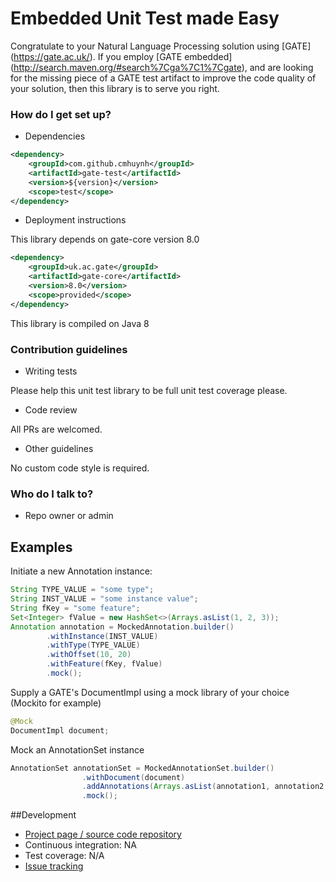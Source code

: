 # Embedded Unit Test made Easy #

Congratulate to your Natural Language Processing solution using [GATE] (https://gate.ac.uk/).
If you employ [GATE embedded] (http://search.maven.org/#search%7Cga%7C1%7Cgate), 
and are looking for the missing piece of a GATE test artifact to improve the code quality of your solution, 
then this library is to serve you right.

### How do I get set up? ###

* Dependencies
```xml
<dependency>
	<groupId>com.github.cmhuynh</groupId>
	<artifactId>gate-test</artifactId>
	<version>${version}</version>
	<scope>test</scope>
</dependency>
```

* Deployment instructions

This library depends on gate-core version 8.0
```xml
<dependency>
    <groupId>uk.ac.gate</groupId>
    <artifactId>gate-core</artifactId>
    <version>8.0</version>
    <scope>provided</scope>    
</dependency>
```

This library is compiled on Java 8

### Contribution guidelines ###

* Writing tests

Please help this unit test library to be full unit test coverage please.

* Code review

All PRs are welcomed.
 
* Other guidelines

No custom code style is required.

### Who do I talk to? ###

* Repo owner or admin

## Examples 

Initiate a new Annotation instance:
```java
String TYPE_VALUE = "some type";
String INST_VALUE = "some instance value";
String fKey = "some feature";
Set<Integer> fValue = new HashSet<>(Arrays.asList(1, 2, 3));
Annotation annotation = MockedAnnotation.builder()
        .withInstance(INST_VALUE)
        .withType(TYPE_VALUE)
        .withOffset(10, 20)
        .withFeature(fKey, fValue)
        .mock();
```

Supply a GATE's DocumentImpl using a mock library of your choice  (Mockito for example) 
```java
@Mock
DocumentImpl document;
```

Mock an AnnotationSet instance
```java
AnnotationSet annotationSet = MockedAnnotationSet.builder()
                .withDocument(document)
                .addAnnotations(Arrays.asList(annotation1, annotation2, annotation3))
                .mock();
```

##Development
* [Project page / source code repository](https://github.com/cmhuynh/gate-test)
* Continuous integration: NA 
* Test coverage: N/A
* [Issue tracking](https://github.com/cmhuynh/gate-test/issues)
